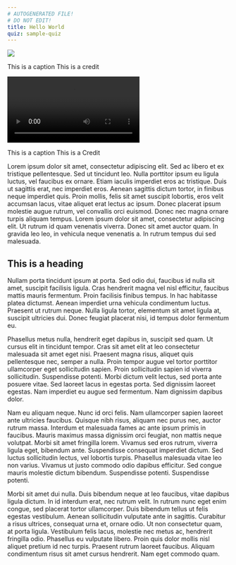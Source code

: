 ```yaml
---
# AUTOGENERATED FILE!
# DO NOT EDIT!
title: Hello World
quiz: sample-quiz
---
```

<div class="image-caption my-8 rounded-md"><div class="rounded-md overflow-hidden"><img src="/img/explore_banner.jpg" /></div><p class="text-sm text-center">This is a caption&nbsp;<span class="font-semibold">This is a credit</span></p></div>

<div class="video-caption my-8 rounded-md"><video controls class="w-auto h-auto"><source src="https://oceantoday.noaa.gov/medicinesfromthesea/otfm_205_medicinesfromthesea-lg.mp4"/></video><p class="text-sm text-center">This is a caption&nbsp;<span class="font-semibold">This is a Credit</span></p></div>

Lorem ipsum dolor sit amet, consectetur adipiscing elit. Sed ac libero et ex tristique pellentesque. Sed ut tincidunt leo. Nulla porttitor ipsum eu ligula luctus, vel faucibus ex ornare. Etiam iaculis imperdiet eros ac tristique. Duis ut sagittis erat, nec imperdiet eros. Aenean sagittis dictum tortor, in finibus neque imperdiet quis. Proin mollis, felis sit amet suscipit lobortis, eros velit accumsan lacus, vitae aliquet erat lectus ac ipsum. Donec placerat ipsum molestie augue rutrum, vel convallis orci euismod. Donec nec magna ornare turpis aliquam tempus. Lorem ipsum dolor sit amet, consectetur adipiscing elit. Ut rutrum id quam venenatis viverra. Donec sit amet auctor quam. In gravida leo leo, in vehicula neque venenatis a. In rutrum tempus dui sed malesuada.

## This is a heading

Nullam porta tincidunt ipsum at porta. Sed odio dui, faucibus id nulla sit amet, suscipit facilisis ligula. Cras hendrerit magna vel nisl efficitur, faucibus mattis mauris fermentum. Proin facilisis finibus tempus. In hac habitasse platea dictumst. Aenean imperdiet urna vehicula condimentum luctus. Praesent ut rutrum neque. Nulla ligula tortor, elementum sit amet ligula at, suscipit ultricies dui. Donec feugiat placerat nisi, id tempus dolor fermentum eu.

Phasellus metus nulla, hendrerit eget dapibus in, suscipit sed quam. Ut cursus elit in tincidunt tempor. Cras sit amet elit at leo consectetur malesuada sit amet eget nisi. Praesent magna risus, aliquet quis pellentesque nec, semper a nulla. Proin tempor augue vel tortor porttitor ullamcorper eget sollicitudin sapien. Proin sollicitudin sapien id viverra sollicitudin. Suspendisse potenti. Morbi dictum velit lectus, sed porta ante posuere vitae. Sed laoreet lacus in egestas porta. Sed dignissim laoreet egestas. Nam imperdiet eu augue sed fermentum. Nam dignissim dapibus dolor.

Nam eu aliquam neque. Nunc id orci felis. Nam ullamcorper sapien laoreet ante ultricies faucibus. Quisque nibh risus, aliquam nec purus nec, auctor rutrum massa. Interdum et malesuada fames ac ante ipsum primis in faucibus. Mauris maximus massa dignissim orci feugiat, non mattis neque volutpat. Morbi sit amet fringilla lorem. Vivamus sed eros rutrum, viverra ligula eget, bibendum ante. Suspendisse consequat imperdiet dictum. Sed luctus sollicitudin lectus, vel lobortis turpis. Phasellus malesuada vitae leo non varius. Vivamus ut justo commodo odio dapibus efficitur. Sed congue mauris molestie dictum bibendum. Suspendisse potenti. Suspendisse potenti.

Morbi sit amet dui nulla. Duis bibendum neque at leo faucibus, vitae dapibus ligula dictum. In id interdum erat, nec rutrum velit. In rutrum nunc eget enim congue, sed placerat tortor ullamcorper. Duis bibendum tellus ut felis egestas vestibulum. Aenean sollicitudin vulputate ante in sagittis. Curabitur a risus ultrices, consequat urna et, ornare odio. Ut non consectetur quam, at porta ligula. Vestibulum felis lacus, molestie nec metus ac, hendrerit fringilla odio. Phasellus eu vulputate libero. Proin quis dolor mollis nisl aliquet pretium id nec turpis. Praesent rutrum laoreet faucibus. Aliquam condimentum risus sit amet cursus hendrerit. Nam eget commodo quam.